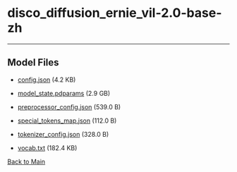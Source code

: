 
# disco_diffusion_ernie_vil-2.0-base-zh
---



## Model Files

- [config.json](https://paddlenlp.bj.bcebos.com/models/community/PaddlePaddle/disco_diffusion_ernie_vil-2.0-base-zh/config.json) (4.2 KB)

- [model_state.pdparams](https://paddlenlp.bj.bcebos.com/models/community/PaddlePaddle/disco_diffusion_ernie_vil-2.0-base-zh/model_state.pdparams) (2.9 GB)

- [preprocessor_config.json](https://paddlenlp.bj.bcebos.com/models/community/PaddlePaddle/disco_diffusion_ernie_vil-2.0-base-zh/preprocessor_config.json) (539.0 B)

- [special_tokens_map.json](https://paddlenlp.bj.bcebos.com/models/community/PaddlePaddle/disco_diffusion_ernie_vil-2.0-base-zh/special_tokens_map.json) (112.0 B)

- [tokenizer_config.json](https://paddlenlp.bj.bcebos.com/models/community/PaddlePaddle/disco_diffusion_ernie_vil-2.0-base-zh/tokenizer_config.json) (328.0 B)

- [vocab.txt](https://paddlenlp.bj.bcebos.com/models/community/PaddlePaddle/disco_diffusion_ernie_vil-2.0-base-zh/vocab.txt) (182.4 KB)


[Back to Main](../../)